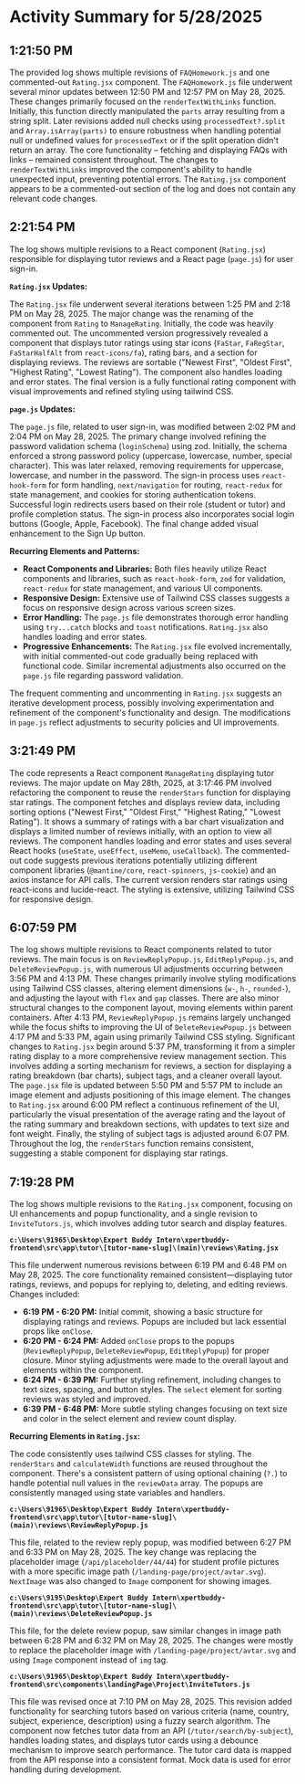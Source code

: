 # Activity Summary for 5/28/2025

## 1:21:50 PM
The provided log shows multiple revisions of `FAQHomework.js` and one commented-out `Rating.jsx` component.  The `FAQHomework.js` file underwent several minor updates between 12:50 PM and 12:57 PM on May 28, 2025.  These changes primarily focused on the `renderTextWithLinks` function. Initially, this function directly manipulated the `parts` array resulting from a string split. Later revisions added null checks using `processedText?.split` and `Array.isArray(parts)` to ensure robustness when handling potential null or undefined values for `processedText` or if the split operation didn't return an array.  The core functionality – fetching and displaying FAQs with links – remained consistent throughout.  The changes to `renderTextWithLinks` improved the component's ability to handle unexpected input, preventing potential errors.  The `Rating.jsx` component appears to be a commented-out section of the log and does not contain any relevant code changes.


## 2:21:54 PM
The log shows multiple revisions to a React component (`Rating.jsx`) responsible for displaying tutor reviews and a React page (`page.js`) for user sign-in.

**`Rating.jsx` Updates:**

The `Rating.jsx` file underwent several iterations between 1:25 PM and 2:18 PM on May 28, 2025.  The major change was the renaming of the component from `Rating` to `ManageRating`.  Initially, the code was heavily commented out.  The uncommented version progressively revealed a component that displays tutor ratings using star icons (`FaStar`, `FaRegStar`, `FaStarHalfAlt` from `react-icons/fa`), rating bars, and a section for displaying reviews. The reviews are sortable ("Newest First", "Oldest First", "Highest Rating", "Lowest Rating").  The component also handles loading and error states.  The final version is a fully functional rating component with visual improvements and refined styling using tailwind CSS.


**`page.js` Updates:**

The `page.js` file, related to user sign-in, was modified between 2:02 PM and 2:04 PM on May 28, 2025. The primary change involved refining the password validation schema (`loginSchema`) using zod.  Initially, the schema enforced a strong password policy (uppercase, lowercase, number, special character). This was later relaxed, removing requirements for uppercase, lowercase, and number in the password.  The sign-in process uses `react-hook-form` for form handling, `next/navigation` for routing, `react-redux` for state management, and cookies for storing authentication tokens. Successful login redirects users based on their role (student or tutor) and profile completion status.  The sign-in process also incorporates social login buttons (Google, Apple, Facebook).  The final change added visual enhancement to the Sign Up button.


**Recurring Elements and Patterns:**

* **React Components and Libraries:**  Both files heavily utilize React components and libraries, such as `react-hook-form`, `zod` for validation, `react-redux` for state management, and various UI components.
* **Responsive Design:**  Extensive use of Tailwind CSS classes suggests a focus on responsive design across various screen sizes.
* **Error Handling:** The `page.js` file demonstrates thorough error handling using `try...catch` blocks and `toast` notifications.  `Rating.jsx` also handles loading and error states.
* **Progressive Enhancements:** The `Rating.jsx` file evolved incrementally, with initial commented-out code gradually being replaced with functional code.  Similar incremental adjustments also occurred on the `page.js` file regarding password validation.


The frequent commenting and uncommenting in `Rating.jsx` suggests an iterative development process, possibly involving experimentation and refinement of the component's functionality and design.  The modifications in `page.js` reflect adjustments to security policies and UI improvements.


## 3:21:49 PM
The code represents a React component `ManageRating` displaying tutor reviews.  The major update on May 28th, 2025, at 3:17:46 PM involved refactoring the component to reuse the `renderStars` function for displaying star ratings.  The component fetches and displays review data, including sorting options ("Newest First," "Oldest First," "Highest Rating," "Lowest Rating").  It shows a summary of ratings with a bar chart visualization and displays a limited number of reviews initially, with an option to view all reviews.  The component handles loading and error states and uses several React hooks (`useState`, `useEffect`, `useMemo`, `useCallback`).  The commented-out code suggests previous iterations potentially utilizing different component libraries (`@mantine/core`, `react-spinners`, `js-cookie`) and an axios instance for API calls. The current version renders star ratings using react-icons and lucide-react.  The styling is extensive, utilizing Tailwind CSS for responsive design.


## 6:07:59 PM
The log shows multiple revisions to React components related to tutor reviews. The main focus is on `ReviewReplyPopup.js`, `EditReplyPopup.js`, and `DeleteReviewPopup.js`,  with numerous UI adjustments occurring between 3:56 PM and 4:13 PM.  These changes primarily involve styling modifications using Tailwind CSS classes, altering element dimensions (`w-`, `h-`, `rounded-`),  and adjusting the layout with `flex` and `gap` classes.  There are also minor structural changes to the component layout, moving elements within parent containers.  After 4:13 PM, `ReviewReplyPopup.js`  remains largely unchanged while the focus shifts to improving the UI of `DeleteReviewPopup.js`  between 4:17 PM and 5:33 PM, again using primarily Tailwind CSS styling.  Significant changes to `Rating.jsx` begin around 5:37 PM, transforming it from a simpler rating display to a more comprehensive review management section. This involves adding a sorting mechanism for reviews,  a section for displaying a rating breakdown (bar charts), subject tags, and a cleaner overall layout. The `page.jsx` file is updated between 5:50 PM and 5:57 PM to include an image element and adjusts positioning of this image element.  The changes to `Rating.jsx`  around 6:00 PM reflect a continuous refinement of the UI, particularly the visual presentation of the average rating and the layout of the rating summary and breakdown sections, with updates to text size and font weight.  Finally, the styling of subject tags is adjusted around 6:07 PM.  Throughout the log, the `renderStars` function remains consistent, suggesting a stable component for displaying star ratings.


## 7:19:28 PM
The log shows multiple revisions to the `Rating.jsx` component, focusing on UI enhancements and popup functionality, and a single revision to `InviteTutors.js`, which involves adding tutor search and display features.

**`c:\Users\91965\Desktop\Expert Buddy Intern\xpertbuddy-frontend\src\app\tutor\[tutor-name-slug]\(main)\reviews\Rating.jsx`**

This file underwent numerous revisions between 6:19 PM and 6:48 PM on May 28, 2025.  The core functionality remained consistent—displaying tutor ratings, reviews, and popups for replying to, deleting, and editing reviews.  Changes included:

* **6:19 PM - 6:20 PM:**  Initial commit, showing a basic structure for displaying ratings and reviews. Popups are included but lack essential props like `onClose`.
* **6:20 PM - 6:24 PM:** Added `onClose` props to the popups (`ReviewReplyPopup`, `DeleteReviewPopup`, `EditReplyPopup`) for proper closure. Minor styling adjustments were made to the overall layout and elements within the component.
* **6:24 PM - 6:39 PM:** Further styling refinement, including changes to text sizes, spacing, and button styles.  The `select` element for sorting reviews was styled and improved.
* **6:39 PM - 6:48 PM:** More subtle styling changes focusing on text size and color in the select element and review count display.


**Recurring Elements in `Rating.jsx`:**

The code consistently uses tailwind CSS classes for styling.  The `renderStars` and `calculateWidth` functions are reused throughout the component.  There's a consistent pattern of using optional chaining (`?.`) to handle potential null values in the `reviewData` array.  The popups are consistently managed using state variables and handlers.


**`c:\Users\91965\Desktop\Expert Buddy Intern\xpertbuddy-frontend\src\app\tutor\[tutor-name-slug]\(main)\reviews\ReviewReplyPopup.js`**

This file, related to the review reply popup, was modified between 6:27 PM and 6:33 PM on May 28, 2025. The key change was replacing the placeholder image (`/api/placeholder/44/44`) for student profile pictures with a more specific image path (`/landing-page/project/avtar.svg`).  `NextImage` was also changed to `Image` component for showing images.


**`c:\Users\9195\Desktop\Expert Buddy Intern\xpertbuddy-frontend\src\app\tutor\[tutor-name-slug]\(main)\reviews\DeleteReviewPopup.js`**

This file, for the delete review popup, saw similar changes in image path  between 6:28 PM and 6:32 PM on May 28, 2025.  The changes were mostly to replace the placeholder image with `/landing-page/project/avtar.svg` and using `Image` component instead of `img` tag.


**`c:\Users\91965\Desktop\Expert Buddy Intern\xpertbuddy-frontend\src\components\landingPage\Project\InviteTutors.js`**

This file was revised once at 7:10 PM on May 28, 2025.  This revision added functionality for searching tutors based on various criteria (name, country, subject, experience, description) using a fuzzy search algorithm. The component now fetches tutor data from an API (`/tutor/search/by-subject`), handles loading states, and displays tutor cards using a debounce mechanism to improve search performance.  The tutor card data is mapped from the API response into a consistent format.  Mock data is used for error handling during development.

